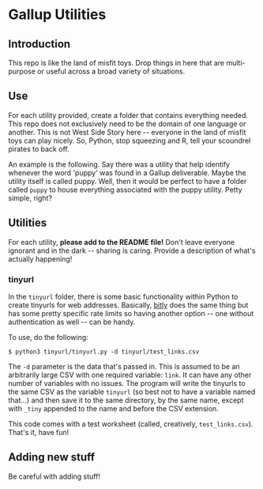 # Gallup Utilities
## Introduction
This repo is like the land of misfit toys. Drop things in here that are multi-purpose or useful across a broad variety of situations.

## Use
For each utility provided, create a folder that contains everything needed. This repo does not exclusively need to be the domain of one language or another. This is not West Side Story here -- everyone in the land of misfit toys can play nicely. So, Python, stop squeezing and R, tell your scoundrel pirates to back off.

An example is the following. Say there was a utility that help identify whenever the word 'puppy' was found in a Gallup deliverable. Maybe the utility itself is called puppy. Well, then it would be perfect to have a folder called `puppy` to house everything associated with the puppy utility. Petty simple, right?

## Utilities
For each utility, __please add to the README file!__ Don't leave everyone ignorant and in the dark -- sharing is caring. Provide a description of what's actually happening!

### tinyurl
In the `tinyurl` folder, there is some basic functionality within Python to create tinyurls for web addresses. Basically, [bitly](https://bitly.com) does the same thing but has some pretty specific rate limits so having another option -- one without authentication as well -- can be handy.

To use, do the following:
```
$ python3 tinyurl/tinyurl.py -d tinyurl/test_links.csv
```

The `-d` parameter is the data that's passed in. This is assumed to be an arbitrarily large CSV with one required variable: `link`. It can have any other number of variables with no issues. The program will write the tinyurls to the same CSV as the variable `tinyurl` (so best not to have a variable named that...) and then save it to the same directory, by the same name, except with `_tiny` appended to the name and before the CSV extension.

This code comes with a test worksheet (called, creatively, `test_links.csv`). That's it, have fun!

## Adding new stuff
Be careful with adding stuff!
